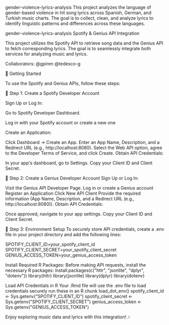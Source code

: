 gender-violence-lyrics-analysis
This project analyzes the language of gender-based violence in hit song lyrics across Spanish, German, and Turkish music charts. The goal is to collect, clean, and analyze lyrics to identify linguistic patterns and differences across these languages.

gender-violence-lyrics-analysis
Spotify & Genius API Integration

This project utilizes the Spotify API to retrieve song data and the Genius API to fetch corresponding lyrics. The goal is to seamlessly integrate both services for analyzing music and lyrics.

Collaborators:
@gpiren
@tedesco-g

🚀 Getting Started

To use the Spotify and Genius APIs, follow these steps:

🔹 Step 1: Create a Spotify Developer Account

Sign Up or Log In:

Go to Spotify Developer Dashboard.

Log in with your Spotify account or create a new one

Create an Application:

Click Dashboard → Create an App.
Enter an App Name, Description, and a Redirect URL (e.g., http://localhost:8080).
Select the Web API option, agree to the Developer Terms of Service, and click Create.
Obtain API Credentials:

In your app's dashboard, go to Settings.
Copy your Client ID and Client Secret.

🔹 Step 2: Create a Genius Developer Account
Sign Up or Log In:

Visit the Genius API Developer Page.
Log in or create a Genius account
Register an Application
Click New API Client
Provide the required information (App Name, Description, and a Redirect URL (e.g., http://localhost:8080)).
Obtain API Credentials:

Once approved, navigate to your app settings.
Copy your Client ID and Client Secret.

🔹 Step 3: Environment Setup
To securely store API credentials, create a .env file in your project directory and add the following lines:

SPOTIFY_CLIENT_ID=your_spotify_client_id SPOTIFY_CLIENT_SECRET=your_spotify_client_secret GENIUS_ACCESS_TOKEN=your_genius_access_token

Install Required R Packages: Before making API requests, install the necessary R packages:
install.packages(c("httr", "jsonlite", "dplyr", "dotenv")) 
library(httr) 
library(jsonlite) 
library(dplyr) 
library(dotenv)

Load API Credentials in R Your .Rmd file will use the .env file to load credentials securely run these in an R chunk load_dot_env() spotify_client_id <- Sys.getenv("SPOTIFY_CLIENT_ID") spotify_client_secret <- Sys.getenv("SPOTIFY_CLIENT_SECRET") genius_access_token <- Sys.getenv("GENIUS_ACCESS_TOKEN")

Enjoy exploring music data and lyrics with this integration! 🎶
